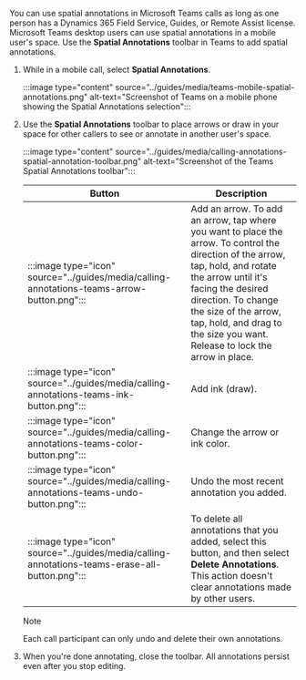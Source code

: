 You can use spatial annotations in Microsoft Teams calls as long as one person has a Dynamics 365 Field Service, Guides, or Remote Assist license. Microsoft Teams desktop users can use spatial annotations in a mobile user's space. Use the **Spatial Annotations** toolbar in Teams to add spatial annotations.

1. While in a mobile call, select **Spatial Annotations**.

   :::image type="content" source="../guides/media/teams-mobile-spatial-annotations.png" alt-text="Screenshot of Teams on a mobile phone showing the Spatial Annotations selection":::

1. Use the **Spatial Annotations** toolbar to place arrows or draw in your space for other callers to see or annotate in another user's space.

   :::image type="content" source="../guides/media/calling-annotations-spatial-annotation-toolbar.png" alt-text="Screenshot of the Teams Spatial Annotations toolbar":::

   |Button|Description|
   |---------|----------------------------------------------------|
   |:::image type="icon" source="../guides/media/calling-annotations-teams-arrow-button.png":::| Add an arrow. To add an arrow, tap where you want to place the arrow. To control the direction of the arrow, tap, hold, and rotate the arrow until it's facing the desired direction. To change the size of the arrow, tap, hold, and drag to the size you want. Release to lock the arrow in place.|
   |:::image type="icon" source="../guides/media/calling-annotations-teams-ink-button.png":::|Add ink (draw).|
   |:::image type="icon" source="../guides/media/calling-annotations-teams-color-button.png":::|Change the arrow or ink color.|
   |:::image type="icon" source="../guides/media/calling-annotations-teams-undo-button.png":::|Undo the most recent annotation you added.|
   |:::image type="icon" source="../guides/media/calling-annotations-teams-erase-all-button.png":::|To delete all annotations that you added, select this button, and then select **Delete Annotations**. This action doesn't clear annotations made by other users.|

   > [!NOTE]
   > Each call participant can only undo and delete their own annotations.

1. When you're done annotating, close the toolbar. All annotations persist even after you stop editing.
